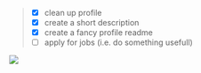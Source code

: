 > - [x] clean up profile
> - [x] create a short description
> - [x] create a fancy profile readme
> - [ ] apply for jobs (i.e. do something usefull)

![](https://www.codewars.com/users/SebiBasti/badges/large)



<!--
**SebiBasti/SebiBasti** is a ✨ _special_ ✨ repository because its `README.md` (this file) appears on your GitHub profile.

Here are some ideas to get you started:

- 🔭 I’m currently working on ...
- 🌱 I’m currently learning ...
- 👯 I’m looking to collaborate on ...
- 🤔 I’m looking for help with ...
- 💬 Ask me about ...
- 📫 How to reach me: ...
- 😄 Pronouns: ...
- ⚡ Fun fact: ...
-->

